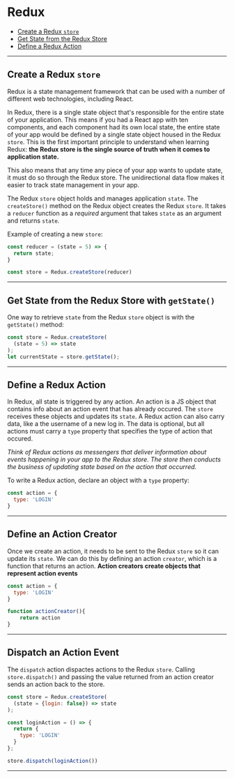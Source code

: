 # Redux

* [Create a Redux `store`](#Create-a-Redux-store)
* [Get State from the Redux Store](#Get-State-from-the-Redux-Store)
* [Define a Redux Action](#Define-a-Redux-Action)
***

## Create a Redux `store`
Redux is a state management framework that can be used with a number of different web technologies, including React.

In Redux, there is a single state object that's responsible for the entire state of your application. This means if you had a React app with ten components, and each component had its own local state, the entire state of your app would be defined by a single state object housed in the Redux `store`. This is the first important principle to understand when learning Redux: **the Redux store is the single source of truth when it comes to application state.**

This also means that any time any piece of your app wants to update state, it must do so through the Redux store. The unidirectional data flow makes it easier to track state management in your app.

The Redux `store` object holds and manages application `state`.  The `createStore()` method on the Redux object creates the Redux `store`.   It takes a `reducer` function as a _required_ argument that takes `state` as an argument and returns `state`.

Example of creating a new `store`:

```javascript
const reducer = (state = 5) => {
  return state;
}

const store = Redux.createStore(reducer)
```
***
## Get State from the Redux Store with `getState()`

One way to retrieve `state` from the Redux `store` object is with the `getState()` method:

```javascript
const store = Redux.createStore(
  (state = 5) => state
);
let currentState = store.getState();
```
***
## Define a Redux Action

In Redux, all state is triggered by any action. An action is a JS object that contains info about an action event that has already occured.  The `store` receives these objects and updates its `state`.  A Redux action can also carry data, like a the username of a new log in. The data is optional, but all actions must carry a `type` property that specifies the type of action that occured.  

_Think of Redux actions as messengers that deliver information about events happening in your app to the Redux store. The store then conducts the business of updating state based on the action that occurred._

To write a Redux action, declare an object with a `type` property:

```javascript
const action = {
  type: 'LOGIN'
}
```
***
## Define an Action Creator

Once we create an action, it needs to be sent to the Redux `store` so it can update its `state`.  We can do this by defining an action `creator`, which is a function that returns an action.  **Action creators create objects that represent action events**

```javascript
const action = {
  type: 'LOGIN'
}

function actionCreator(){
    return action
}
```
***
## Dispatch an Action Event

The `dispatch` action dispactes actions to the Redux `store`.  Calling `store.dispatch()` and passing the value returned from an action creator sends an action back to the store.

```javascript
const store = Redux.createStore(
  (state = {login: false}) => state
);

const loginAction = () => {
  return {
    type: 'LOGIN'
  }
};

store.dispatch(loginAction())
```
***